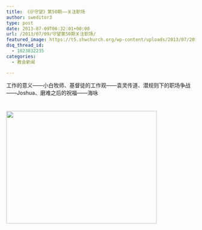 ```yaml
---
title: 《＠守望》第50期——关注职场
author: sweditor3
type: post
date: 2013-07-09T06:32:01+00:00
url: /2013/07/09/守望第50期关注职场/
featured_image: https://t5.shwchurch.org/wp-content/uploads/2013/07/20130709143701607-400x288.jpg
dsq_thread_id:
  - 1823832235
categories:
  - 教会新闻

---
```

工作的意义——小白牧师、基督徒的工作观——袁灵传道、潜规则下的职场争战——Joshua、磨难之后的祝福——海咏

<!--more-->

# <a href="/category/网络期刊/守望网络期刊第50期/" rel="attachment wp-att-8668"><img class="aligncenter size-full wp-image-8668" title="《＠守望》第50期—关注职场_页面_01副本" src="http://t5.shwchurch.org/wp-content/uploads/2013/07/20130709143701607.jpg" alt="" width="400" height="300" /></a>

#